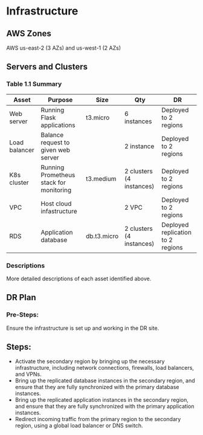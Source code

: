 # Infrastructure

## AWS Zones
AWS us-east-2 (3 AZs) and us-west-1 (2 AZs)

## Servers and Clusters

### Table 1.1 Summary
| Asset      | Purpose           | Size                                                                   | Qty                                                             | DR                                                                                                           |
|------------|-------------------|------------------------------------------------------------------------|-----------------------------------------------------------------|--------------------------------------------------------------------------------------------------------------|
| Web server | Running Flask applications | t3.micro | 6 instances | Deployed to 2 regions |
| Load balancer | Balance request to given web server | | 2 instance | Deployed to 2 regions |
| K8s cluster | Running Prometheus stack for monitoring | t3.medium | 2 clusters (4 instances) | Deployed to 2 regions |
| VPC | Host cloud infastructure | | 2 VPC | Deployed to 2 regions |
| RDS | Application database | db.t3.micro | 2 clusters (4 instances) | Deployed replication to 2 regions |


### Descriptions
More detailed descriptions of each asset identified above.

## DR Plan
### Pre-Steps:
Ensure the infrastructure is set up and working in the DR site.

## Steps:
- Activate the secondary region by bringing up the necessary infrastructure, including network connections, firewalls, load balancers, and VPNs.
- Bring up the replicated database instances in the secondary region, and ensure that they are fully synchronized with the primary database instances.
- Bring up the replicated application instances in the secondary region, and ensure that they are fully synchronized with the primary application instances.
- Redirect incoming traffic from the primary region to the secondary region, using a global load balancer or DNS switch.
